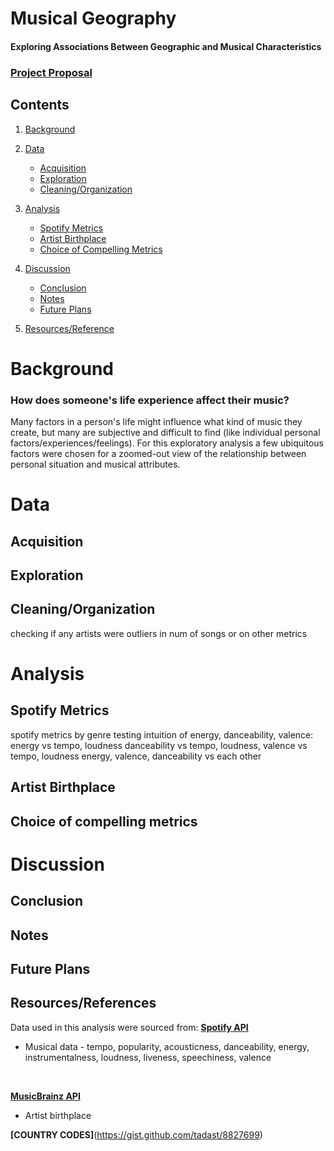 # Musical Geography
#### Exploring Associations Between Geographic and Musical Characteristics


### [Project Proposal](docs/proposal.md)

## Contents
1. [Background](#Background)

2. [Data](#Data)
    - [Acquisition](#Acquisition)
    - [Exploration](#Exploration)
    - [Cleaning/Organization](#Cleaning/Organization)
    
3. [Analysis](#Analysis)
    - [Spotify Metrics](#Spotify-Metrics)
    - [Artist Birthplace](#Artist-Birthplace)
    - [Choice of Compelling Metrics](#Choice-of-Compelling-Metrics)
    
4. [Discussion](#Discussion)
    - [Conclusion](#Conclusion)
    - [Notes](#Notes)
    - [Future Plans](#Future-Plans)

5. [Resources/Reference](#Resources/Reference)

# Background
### How does someone's life experience affect their music?
Many factors in a person's life might influence what kind of music they create, but many are subjective and difficult to find (like individual personal factors/experiences/feelings).
For this exploratory analysis a few ubiquitous factors were chosen for a zoomed-out view of the relationship between personal situation and musical attributes.

# Data

## Acquisition

## Exploration

## Cleaning/Organization
checking if any artists were outliers in num of songs or on other metrics

# Analysis

## Spotify Metrics
spotify metrics by genre
testing intuition of energy, danceability, valence:
energy vs tempo, loudness
danceability vs tempo, loudness, 
valence vs tempo, loudness
energy, valence, danceability vs each other


## Artist Birthplace

## Choice of compelling metrics

# Discussion

## Conclusion

## Notes

## Future Plans


## Resources/References
Data used in this analysis were sourced from:
**[Spotify API](https://gstudents.slack.com/archives/G015L65AESW/p1595461894242200)**
- Musical data - tempo, popularity, acousticness, danceability, energy, instrumentalness, loudness, liveness, speechiness, valence

<br>

**[MusicBrainz API](https://python-musicbrainzngs.readthedocs.io/en/v0.7.1/)**
- Artist birthplace

**[COUNTRY CODES]**(https://gist.github.com/tadast/8827699)
